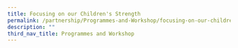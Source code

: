 ```yaml
---
title: Focusing on our Children's Strength
permalink: /partnership/Programmes-and-Workshop/focusing-on-our-childrens-strength/
description: ""
third_nav_title: Programmes and Workshop
---
```

